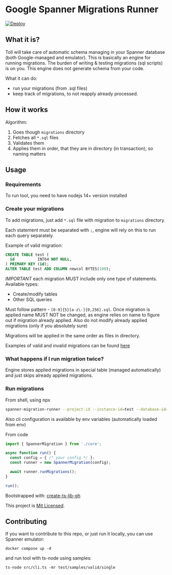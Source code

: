 # Google Spanner Migrations Runner

[![Deploy](https://github.com/mdovhopo/google-spanner-migrations-runner/workflows/build/badge.svg)](https://github.com/mdovhopo/google-spanner-migrations-runner/workflows/build/badge.svg)

## What it is?

Toll will take care of automatic schema managing in your
Spanner database (both Google-managed and emulator). This is basically an
engine for running migrations. The burden of writing & testing migrations (sql scripts)
is on you. This engine does not generate schema from your code.

What it can do:
- run your migrations (from .sql files)
- keep track of migrations, to not reapply already processed.

## How it works

Algorithm:
1. Goes though `migrations` directory
2. Fetches all `*.sql` files
3. Validates them
4. Applies them in order, that they are in directory (in transaction), so naming matters

## Usage

### Requirements

To run tool, you need to have nodejs 14+ version installed

### Create your migrations

To add migrations, just add `*.sql` file with migration to `migrations` directory.

Each statement must be separated with `;`, engine will rely on this to run each query separately.

Example of valid migration:

```sql
CREATE TABLE test (
  id          INT64 NOT NULL,
) PRIMARY KEY (id);
ALTER TABLE test ADD COLUMN newcol BYTES(100);
```

*IMPORTANT* each migration MUST include only one type of statements.
Available types:
- Create/modify tables
- Other SQL queries

Must follow pattern - `[0-9]{5}[a-z\-]{0,256}.sql`. Once migration is applied
name MUST NOT be changed, as engine relies on name to figure out if migration already applied.
Also do not modify already applied migrations (only if you absolutely sure)

Migrations will be applied in the same order as files in directory.

Examples of valid and invalid migrations can be found [here](./test/samples)

### What happens if I run migration twice?

Engine stores applied migrations in special table (managed automatically)
and just skips already applied migrations.

### Run migrations

From shell, using npx
```sh
spanner-migration-runner --project-id --instance-id=test --database-id=test 
```
Also cli configuration is available by env variables (automatically loaded from env)

From code
```ts
import { SpannerMigration } from './core';

async function run() {
  const config = { /* your config */ };
  const runner = new SpannerMigration(config);

  await runner.runMigrations();
}

run();
```

Bootstrapped with: [create-ts-lib-gh](https://github.com/glebbash/create-ts-lib-gh)

This project is [Mit Licensed](LICENSE).

## Contributing

If you want to contribute to this repo, or just run it locally, 
you can use Spanner emulator:

```shell
docker compose up -d
```

and run tool with ts-node using samples:

```shell
ts-node src/cli.ts -mr test/samples/valid/single
```
